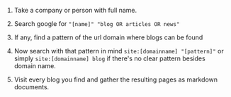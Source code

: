 1. Take a company or person with full name.

2. Search google for `"[name]" "blog OR articles OR news"`

3. If any, find a pattern of the url domain where blogs can be found

4. Now search with that pattern in mind `site:[domainname] "[pattern]"` or simply `site:[domainname] blog` if there's no clear pattern besides domain name.

5. Visit every blog you find and gather the resulting pages as markdown documents.
